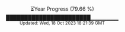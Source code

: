 <p align="center">
⏳Year Progress (79.66 %) <br>
███████████████████████▁▁▁▁▁▁▁ <br>
<sub>Updated: Wed, 18 Oct 2023 18:21:39 GMT</sub>
</p>

